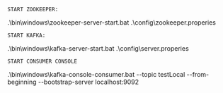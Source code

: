 	START ZOOKEEPER:

  .\bin\windows\zookeeper-server-start.bat .\config\zookeeper.properies
  
	START KAFKA:
	
  .\bin\windows\kafka-server-start.bat .\config\server.properies
  
	START CONSUMER CONSOLE
  
  .\bin\windows\kafka-console-consumer.bat --topic testLocal --from-beginning --bootstrap-server localhost:9092